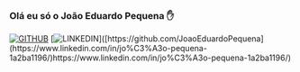 ### Olá eu só o João Eduardo Pequena ✋
[![GITHUB](https://img.shields.io/badge/GitHub-100000?style=for-the-badge&logo=github&logoColor=white)](https://github.com/JoaoEduardoPequena)
[![LINKEDIN]([https://img.shields.io/badge/GitHub-100000?style=for-the-badge&logo=github&logoColor=white](https://img.shields.io/badge/LinkedIn-0077B5?style=for-the-badge&logo=linkedin&logoColor=white)https://img.shields.io/badge/LinkedIn-0077B5?style=for-the-badge&logo=linkedin&logoColor=white)]([https://github.com/JoaoEduardoPequena](https://www.linkedin.com/in/jo%C3%A3o-pequena-1a2ba1196/)https://www.linkedin.com/in/jo%C3%A3o-pequena-1a2ba1196/)
